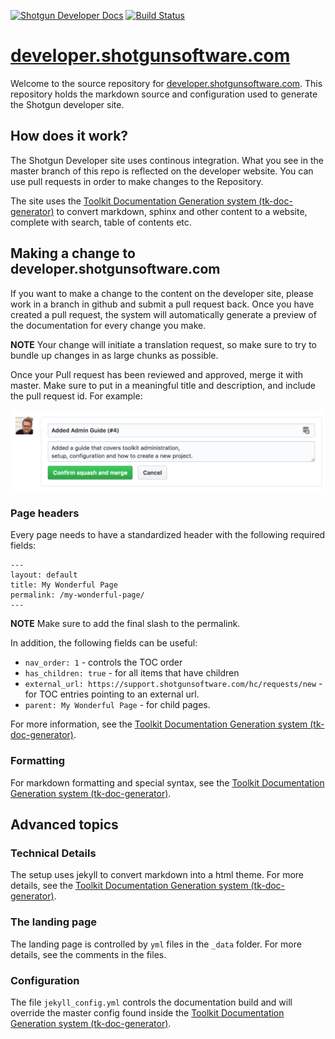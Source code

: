 [![Shotgun Developer Docs](https://img.shields.io/badge/Shotgun-Developer%20docs-blue.svg)](http://developer.shotgunsoftware.com/developer-beta/)
[![Build Status](https://secure.travis-ci.org/shotgunsoftware/developer-beta.svg?branch=master)](http://travis-ci.org/shotgunsoftware/developer-beta)



# [developer.shotgunsoftware.com](http://developer.shotgunsoftware.com/developer-beta)

Welcome to the source repository for [developer.shotgunsoftware.com](http://developer.shotgunsoftware.com/developer-beta). This repository holds the markdown source and configuration used to generate the Shotgun developer site.

## How does it work?

The Shotgun Developer site uses continous integration. What you see in the master branch of this repo is
reflected on the developer website. You can use pull requests in order to make changes to the Repository.

The site uses the [Toolkit Documentation Generation system (tk-doc-generator)](https://github.com/shotgunsoftware/tk-doc-generator) to convert markdown, sphinx and other content to a website, complete with search, table of contents etc.

## Making a change to developer.shotgunsoftware.com

If you want to make a change to the content on the developer site, please work in a branch in github
and submit a pull request back. Once you have created a pull request, the system will automatically
generate a preview of the documentation for every change you make.

**NOTE** Your change will initiate a translation request, so make sure to try to bundle up changes 
in as large chunks as possible.

Once your Pull request has been reviewed and approved, merge it with master. Make sure to 
put in a meaningful title and description, and include the pull request id. For example:

![PR](pr.png)


### Page headers

Every page needs to have a standardized header with the following required fields:

```
---
layout: default
title: My Wonderful Page
permalink: /my-wonderful-page/
---
```

**NOTE** Make sure to add the final slash to the permalink. 

In addition, the following fields can be useful:

- `nav_order: 1` - controls the TOC order
- `has_children: true` - for all items that have children
- `external_url: https://support.shotgunsoftware.com/hc/requests/new` - for TOC entries pointing to an external url.
- `parent: My Wonderful Page` - for child pages.

For more information, see the [Toolkit Documentation Generation system (tk-doc-generator)](https://github.com/shotgunsoftware/tk-doc-generator).

### Formatting

For markdown formatting and special syntax, see the [Toolkit Documentation Generation system (tk-doc-generator)](https://github.com/shotgunsoftware/tk-doc-generator).


## Advanced topics

### Technical Details

The setup uses jekyll to convert markdown into a html theme. For more details, see the [Toolkit Documentation Generation system (tk-doc-generator)](https://github.com/shotgunsoftware/tk-doc-generator).

### The landing page

The landing page is controlled by `yml` files in the `_data` folder. For more details, see the comments 
in the files.

### Configuration

The file `jekyll_config.yml` controls the documentation build and will override the master config found inside
the [Toolkit Documentation Generation system (tk-doc-generator)](https://github.com/shotgunsoftware/tk-doc-generator).



